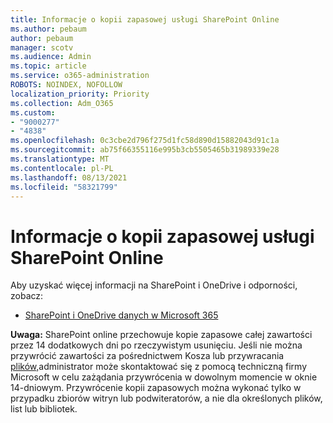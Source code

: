 ```yaml
---
title: Informacje o kopii zapasowej usługi SharePoint Online
ms.author: pebaum
author: pebaum
manager: scotv
ms.audience: Admin
ms.topic: article
ms.service: o365-administration
ROBOTS: NOINDEX, NOFOLLOW
localization_priority: Priority
ms.collection: Adm_O365
ms.custom:
- "9000277"
- "4838"
ms.openlocfilehash: 0c3cbe2d796f275d1fc58d890d15882043d91c1a
ms.sourcegitcommit: ab75f66355116e995b3cb5505465b31989339e28
ms.translationtype: MT
ms.contentlocale: pl-PL
ms.lasthandoff: 08/13/2021
ms.locfileid: "58321799"
---
```

# <a name="sharepoint-online-backup-information"></a>Informacje o kopii zapasowej usługi SharePoint Online

Aby uzyskać więcej informacji na SharePoint i OneDrive i odporności, zobacz:

- [SharePoint i OneDrive danych w Microsoft 365](https://docs.microsoft.com/compliance/assurance/assurance-sharepoint-onedrive-data-resiliency)

**Uwaga:** SharePoint online przechowuje kopie zapasowe całej zawartości przez 14 dodatkowych dni po rzeczywistym usunięciu. Jeśli nie można przywrócić [](https://support.microsoft.com/office/restore-deleted-items-from-the-site-collection-recycle-bin-5fa924ee-16d7-487b-9a0a-021b9062d14b) zawartości za pośrednictwem Kosza lub przywracania [plików,](https://support.microsoft.com/office/restore-your-onedrive-fa231298-759d-41cf-bcd0-25ac53eb8a15)administrator może skontaktować się z pomocą techniczną firmy Microsoft w celu zażądania przywrócenia w dowolnym momencie w oknie 14-dniowym. Przywrócenie kopii zapasowych można wykonać tylko w przypadku zbiorów witryn lub podwiteratorów, a nie dla określonych plików, list lub bibliotek.
